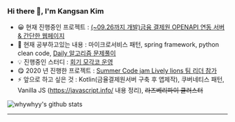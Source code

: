 ### Hi there 👋, I'm Kangsan Kim 

- 😀 현재 진행중인 프로젝트 : [(~09.26까지 개발)금융 결제원 OPENAPI 연동 서버 & 간단한 웹페이지](https://github.com/Hoegi-mogaco/openbanking-api-django)
- 🌱 현재 공부하고있는 내용 : 마이크로서비스 패턴, spring framework, python clean code, [Daily 알고리즘 문제풀이](https://github.com/whywhyy/daily-algol)
- 💡 진행중인 스터디 : [회기 모각코 운영](https://github.com/Hoegi-mogaco)
- 😋 2020 년 진행한 프로젝트 : [Summer Code jam Lively lions 팀 리더 참가](https://github.com/python-discord/summer-code-jam-2020)
- ⚡ 앞으로 하고 싶은 것 : Kotlin(금율결제원서버 구축 후 앱제작), 쿠버네티스 패턴, Vanilla JS (https://javascript.info/ 내용 정리), ~~라즈베리파이 클러스터~~

![whywhyy's github stats](https://github-readme-stats.vercel.app/api?username=whywhyy&show_icons=true&theme=radical)

---
